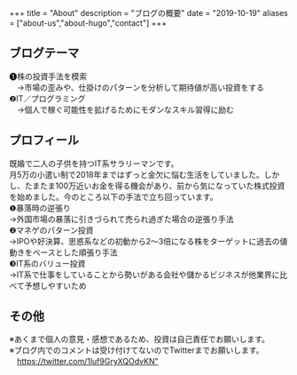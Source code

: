 +++
title = "About"
description = "ブログの概要"
date = "2019-10-19"
aliases = ["about-us","about-hugo","contact"]
+++

## ブログテーマ
❶株の投資手法を模索  
　→市場の歪みや、仕掛けのパターンを分析して期待値が高い投資をする  
❷IT／プログラミング  
　→個人で稼ぐ可能性を拡げるためにモダンなスキル習得に励む

## プロフィール
既婚で二人の子供を持つIT系サラリーマンです。  
月5万の小遣い制で2018年まではずっと金欠に悩む生活をしていました。しかし、たまたま100万近いお金を得る機会があり、前から気になっていた株式投資を始めました。今のところ以下の手法で立ち回っています。  
❶暴落時の逆張り  
  →外国市場の暴落に引きづられて売られ過ぎた場合の逆張り手法  
❷マネゲのパターン投資  
  →IPOや好決算、思惑系などの初動から2〜3倍になる株をターゲットに過去の値動きをベースとした順張り手法  
❸IT系のバリュー投資  
  →IT系で仕事をしていることから勢いがある会社や儲かるビジネスが他業界に比べて予想しやすいため  

## その他
※あくまで個人の意見・感想であるため、投資は自己責任でお願いします。  
※ブログ内でのコメントは受け付けてないのでTwitterまでお願いします。  
　https://twitter.com/1luf9GryXQOdvKN”

